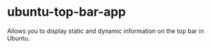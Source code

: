 # ubuntu-top-bar-app
Allows you to display static and dynamic information on the top bar in Ubuntu.
